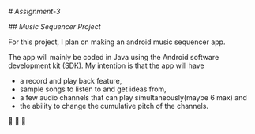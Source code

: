 _# Assignment-3_

_## Music Sequencer Project_

For this project, I plan on making an android music sequencer app. 

The app will mainly be coded in Java using the Android software development kit (SDK).
My intention is that the app will have 
* a record and play back feature, 
* sample songs to listen to and get ideas from, 
* a few audio channels that can play simultaneously(maybe 6 max) and 
* the ability to change the cumulative pitch of the channels.

:musical_note:
:musical_score:
:musical_note:
